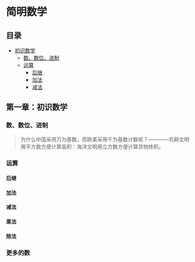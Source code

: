 # 简明数学
## 目录
- [初识数学](#第一章：初识数学)
  - [数、数位、进制](#数、数位、进制)
  - [运算](#运算)
    - [后继](#后继)
    - [加法](#加法)
    - [减法](#减法)
## 第一章：初识数学
### 数、数位、进制
>为什么中国采用万为基数，而欧美采用千为基数计数呢？————农耕文明用平方数方便计算面积：海洋文明用立方数方便计算货物体积。

### 运算
#### 后继
#### 加法
#### 减法
#### 乘法
#### 除法
### 更多的数
####